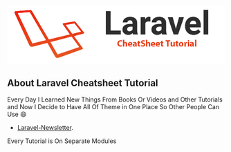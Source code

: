 <p align="center">

![Laravel CheatSheet Tutorial](laravel.png)

</p>

## About Laravel Cheatsheet Tutorial

Every Day I Learned New Things From Books Or Videos and Other 
Tutorials and Now I Decide to Have All Of Theme in One Place So Other
 People Can Use :smile:

- [Laravel-Newsletter](https://github.com/alifatahi/Laravel-Cheatsheet-Tutorial/tree/master/Modules/LaravelNewsletter).


Every Tutorial is On Separate Modules 



